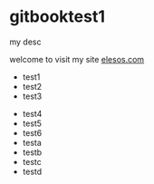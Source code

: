 # gitbooktest1
my desc

welcome to visit my site [elesos.com](www.elesos.com)

* test1
* test2
* test3
- test4
- test5
- test6
 - testa
 - testb
 - testc
 - testd